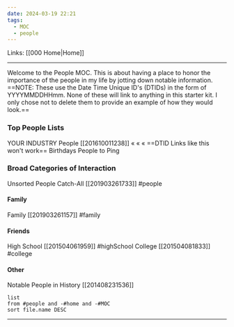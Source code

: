 ```yaml
---
date: 2024-03-19 22:21
tags:
  - MOC
  - people
---
```

Links: [[000 Home|Home]]

---
Welcome to the People MOC. This is about having a place to honor the importance of the people in my life by jotting down notable information. 
==NOTE: These use the Date Time Unique ID's (DTIDs) in the form of YYYYMMDDHHmm. None of these will link to anything in this starter kit. I only chose not to delete them to provide an example of how they would look.==
### Top People Lists
YOUR INDUSTRY People [[201610011238]] « « « ==DTID Links like this won't work==
Birthdays
People to Ping
### Broad Categories of Interaction
Unsorted People Catch-All [[201903261733]] #people
#### Family
Family [[201903261157]] #family 
#### Friends
High School [[201504061959]] #highSchool 
College [[201504081833]] #college 
#### Other
Notable People in History [[201408231536]]
```dataview
list
from #people and -#home and -#MOC
sort file.name DESC
```
---
